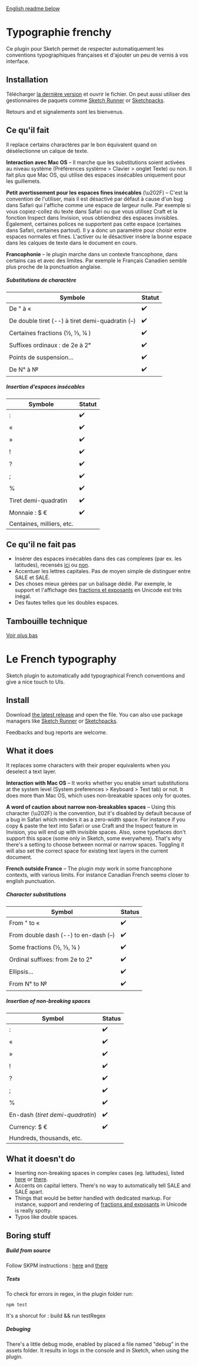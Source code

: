 [English readme below](#Le-French-typography)

# Typographie frenchy

Ce plugin pour Sketch permet de respecter automatiquement les conventions typographiques françaises et d'ajouter un peu de vernis à vos interface.

## Installation

Télécharger [la dernière version](https://github.com/Saint-loup/french-typography/releases/latest) et ouvrir le fichier. On peut aussi utiliser des gestionnaires de paquets comme [Sketch Runner](https://sketchrunner.com/) or [Sketchpacks](https://www.sketchpacks.com/Saint-loup/french-typography).

Retours and et signalements sont les bienvenus.

## Ce qu'il fait

Il replace certains charactères par le bon équivalent quand on désélectionne un calque de texte.

**Interaction avec Mac OS** – Il marche que les substitutions soient activées au niveau système (Préférences système > Clavier > onglet Texte) ou non. Il fait plus que Mac OS, qui utilise des espaces insécables uniquement pour les guillemets.

**Petit avertissement pour les espaces fines insécables** (\u202F) – C'est la convention de l'utiliser, mais il est désactivé par défaut à cause d'un bug dans Safari qui l'affiche comme une espace de largeur nulle. Par exemple si vous copiez-collez du texte dans Safari ou que vous utilisez Craft et la fonction Inspect dans Invision, vous obtiendrez des espaces invisibles. Également, certaines polices ne supportent pas cette espace (certaines dans Safari, certaines partout). Il y a donc un paramètre pour choisir entre espaces normales et  fines. L'activer ou le désactiver insère la bonne espace dans les calques de texte dans le document en cours.

**Francophonie** – le plugin marche dans un contexte francophone, dans certains cas et avec des limites. Par exemple le Français Canadien semble plus proche de la ponctuation anglaise.

##### Substitutions de charactère

| Symbole                                         | Statut |
| ----------------------------------------------- | ------ |
| De " à «                                        | ✔️      |
| De double tiret (--) à tiret demi-quadratin (–) | ✔️      |
| Certaines fractions (½, ⅓, ¼ )                  | ✔️      |
| Suffixes ordinaux : de 2e à 2ᵉ                  | ✔️      |
| Points de suspension…                           | ✔️      |
| De N° à №                                       | ✔️      |

##### Insertion d'espaces insécables

| Symbole                   | Statut |
| ------------------------- | ------ |
| :                         | ✔️      |
| «                         | ✔️      |
| »                         | ✔️      |
| !                         | ✔️      |
| ?                         | ✔️      |
| ;                         | ✔️      |
| %                         | ✔️      |
| Tiret demi-quadratin      | ✔️      |
| Monnaie :  $ €            | ✔️      |
| Centaines, milliers, etc. |        |

## Ce qu'il ne fait pas

- Insérer des espaces insécables dans des cas complexes (par ex. les latitudes), recensés [ici](https://www.btb.termiumplus.gc.ca/tpv2guides/guides/chroniq/index-fra.html?lang=fra&lettr=indx_autr8cDRJ-6fjpl0&page=9ouqyIer24Kc.html) ou [non](https://en.wikipedia.org/wiki/Wikipedia:Manual_of_Style#Non-breaking_spaces).
- Accentuer les lettres capitales. Pas de moyen simple de distinguer entre SALE et SALÉ.
- Des choses mieux gérées par un balisage dédié. Par exemple, le support et l'affichage des [fractions et exposants](https://en.wikipedia.org/wiki/Unicode_subscripts_and_superscripts#Superscripts_and_subscripts_block) en Unicode est très inégal.
- Des fautes telles que les doubles espaces.

## Tambouille technique

[Voir plus bas](#Boring-stuff)

# Le French typography

Sketch plugin to automatically add typographical French conventions and give a nice touch to UIs.

## Install

Download [the latest release](https://github.com/Saint-loup/french-typography/releases/latest) and open the file. You can also use package managers like  [Sketch Runner](https://sketchrunner.com/) or [Sketchpacks](https://www.sketchpacks.com/Saint-loup/french-typography).

Feedbacks and bug reports are welcome.

## What it does

It replaces some characters with their proper equivalents when you deselect a text layer. 

**Interaction with Mac OS** – It works whether you enable smart substitutions at the system level (System preferences > Keyboard > Text tab) or not. It does more than Mac OS, which uses non-breakable spaces only for quotes.

**A word of caution about narrow non-breakables spaces** –  Using this character (\u202F) is the convention, but it's disabled by default because of a bug in Safari which renders it as a zero-width space. For instance if you copy & paste the text into Safari or use Craft and the Inspect feature in Invision, you will end up with invisible spaces. Also, some typefaces don't support this space (some only in Sketch, some everywhere). That's why there's a setting to choose between normal or narrow spaces. Toggling it will also set the correct space for existing text layers in the current document.  

**French outside France** – The plugin *may* work in some francophone contexts, with various limits. For instance Canadian French seems closer to english punctuation.

##### Character substitutions

| Symbol                               | Status |
| ------------------------------------ | ------ |
| From " to «                          | ✔️      |
| From double dash (--) to en-dash (–) | ✔️      |
| Some fractions (½, ⅓, ¼ )            | ✔️      |
| Ordinal suffixes: from 2e to 2ᵉ      | ✔️      |
| Ellipsis…                            | ✔️      |
| From N° to №                         | ✔️      |

##### Insertion of non-breaking spaces

| Symbol                            | Status |
| --------------------------------- | ------ |
| :                                 | ✔️      |
| «                                 | ✔️      |
| »                                 | ✔️      |
| !                                 | ✔️      |
| ?                                 | ✔️      |
| ;                                 | ✔️      |
| %                                 | ✔️      |
| En-dash  (*tiret demi-quadratin*) | ✔️      |
| Currency:  $ €                    | ✔️      |
| Hundreds, thousands, etc.         |        |

## What it doesn't do

- Inserting non-breaking spaces in complex cases (eg. latitudes), listed [here](https://www.btb.termiumplus.gc.ca/tpv2guides/guides/chroniq/index-fra.html?lang=fra&lettr=indx_autr8cDRJ-6fjpl0&page=9ouqyIer24Kc.html) or [there](https://en.wikipedia.org/wiki/Wikipedia:Manual_of_Style#Non-breaking_spaces).
- Accents on capital letters. There's no way to automatically tell SALE and SALÉ apart.
- Things that would be better handled with dedicated markup. For instance, support and rendering of [fractions and exposants](https://en.wikipedia.org/wiki/Unicode_subscripts_and_superscripts#Superscripts_and_subscripts_block) in Unicode is really spotty.
- Typos like double spaces.

## Boring stuff

##### Build from source

Follow SKPM instructions : [here](https://skpm.io/help/) and [there](https://developer.sketchapp.com/guides/)

##### Tests

To check for errors in regex, in the plugin folder run:

`npm test`

It's a shorcut for : 
build && <sketchTool path> run <plugin path> testRegex

##### Debuging

There's a little debug mode, enabled by placed a file named "debug" in the assets folder. It results in logs in the console and in Sketch, when using the plugin. 
